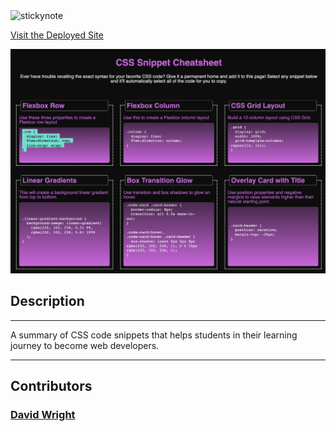 
<img src="assets/images/sticky.png" width=200px height=200px alt="stickynote"/>


  [Visit the Deployed Site](https://kfmatovic716.github.io/css-snippet-cheatsheet/)

<img src="assets/images/cheatsheet.png"  alt="sample"/>

## Description
<hr/>
A summary of CSS code snippets that helps students in their learning journey to become web developers. 

<hr>

## Contributors

### [David Wright](https://github.com/d-a-v-i-d-w-r-i-g-h-t/)

